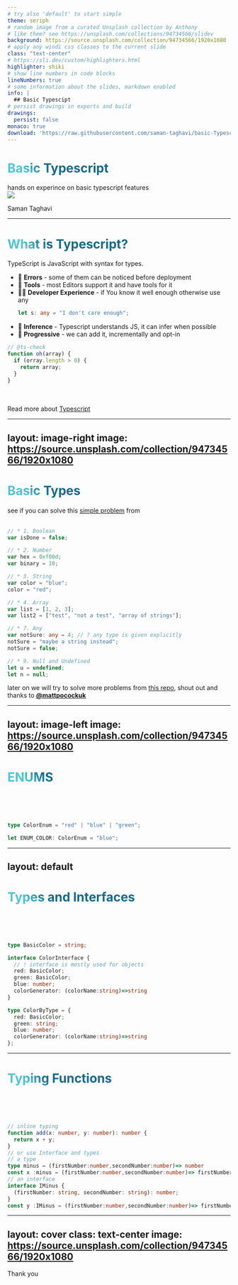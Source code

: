 ```yaml
---
# try also 'default' to start simple
theme: seriph
# random image from a curated Unsplash collection by Anthony
# like them? see https://unsplash.com/collections/94734566/slidev
background: https://source.unsplash.com/collection/94734566/1920x1080
# apply any windi css classes to the current slide
class: "text-center"
# https://sli.dev/custom/highlighters.html
highlighter: shiki
# show line numbers in code blocks
lineNumbers: true
# some information about the slides, markdown enabled
info: |
  ## Basic Typescipt
# persist drawings in exports and build
drawings:
  persist: false
monaco: true
download: 'https://raw.githubusercontent.com/saman-taghavi/basic-Typescript-talk/master/slides-export.pdf'
---
```


# Basic Typescript

<div class="text-white rounded-md  font-black">
  <span @click="$slidev.nav.next" class="bg-blue-500   rounded cursor-pointer p-3" hover="bg-black bg-opacity-10 text-blue-500">
  hands on experince on basic typescript features
  </span>
</div>

<div class="absolute right-5 flex items-center flex-col justify-center">
<img src="https://avatars.githubusercontent.com/u/66922536" class="max-w-36  rounded-full mx-auto ">
<p>
Saman Taghavi
</p>
</div>

<!--
Ask audience about their prior knowledge
-->

---

<h1 class="font-bold text-blue-500 text-xl">
 What is Typescript?
</h1>

TypeScript is JavaScript with syntax for types.

- 🐞 **Errors** - some of them can be noticed before deployment
- 🎨 **Tools** - most Editors support it and have tools for it
- 🧑‍💻 **Developer Experience** - if You know it well enough otherwise use any
  ```ts 
  let s: any = "I don't care enough";
  ```
- 🤹 **Inference** - Typescript understands JS, it can infer when possible
- 🎥 **Progressive** - we can add it, incrementally and opt-in

```ts {all|1|2,3|all}
// @ts-check
function oh(array) {
  if (orray.length > 0) {
    return array;
  }
}
```

<br>
<br>
<span class="bg-white bg-opacity-20 right-5 p-5 absolute rounded-md " hover="bg-opacity-70 text-black">
Read more about <a class="text-blue-500"  href='https://www.typescriptlang.org/docs/handbook/intro.html' target=”_blank”>
Typescript
</a>
</span>

<style>
h1 {
  background-color: blue;
  background-image: linear-gradient(45deg, #4EC5D4 10%, #146b8c 20%);
  background-size: 100%;
  -webkit-background-clip: text;
  -moz-background-clip: text;
  -webkit-text-fill-color: transparent;
  -moz-text-fill-color: transparent;
}
</style>


---
layout: image-right
image: https://source.unsplash.com/collection/94734566/1920x1080
---

# Basic Types

see if you can solve this [simple problem](https://github.com/total-typescript/beginners-typescript-tutorial/blob/main/src/01-number.problem.ts#L11) from 
<br>
<br>

```ts {1-2|4-6|8-10|12-14|16-19|21-23|all} {maxHeight: '250px'}
// * 1. Boolean
var isDone = false;

// * 2. Number
var hex = 0xf00d;
var binary = 10;

// * 3. String
var color = "blue";
color = "red";

// * 4. Array
var list = [1, 2, 3];
var list2 = ["test", "not a test", "array of strings"];

// * 7. Any
var notSure: any = 4; // ? any type is given explicitly
notSure = "maybe a string instead";
notSure = false;

// * 9. Null and Undefined
let u = undefined;
let n = null;
```

later on we will try to solve more problems from [this repo](https://github.com/total-typescript/beginners-typescript-tutorial), shout out and thanks to [**@mattpocockuk**](https://twitter.com/mattpocockuk)


---
layout: image-left
image: https://source.unsplash.com/collection/94734566/1920x1080
---

# ENUMS

<br>
<br>
<br>

```ts 
type ColorEnum = "red" | "blue" | "green"; 

let ENUM_COLOR: ColorEnum = "blue"; 
```


---
layout: default
---

# Types and Interfaces

<br>
<br>
<br>

```ts {1|3|3-4|3-9|11-16}
type BasicColor = string;

interface ColorInterface { 
  // ! interface is mostly used for objects
  red: BasicColor;
  green: BasicColor;
  blue: number;
  colorGenerator: (colorName:string)=>string
}

type ColorByType = {
  red: BasicColor;
  green: string;
  blue: number;
  colorGenerator: (colorName:string)=>string
};

```



---

# Typing Functions

<br>
<br>
<br>

```ts {1-2|5|6-8|10-13|all} {maxHeight: '250px'}
// inline typing
function add(x: number, y: number): number {
  return x + y;
} 
// or use Interface and types
// a type
type minus = (firstNumber:number,secondNumber:number)=> number
const x :minus = (firstNumber:number,secondNumber:number)=> firstNumber - secondNumber
// an interface 
interface IMinus {
  (firstNumber: string, secondNumber: string): number;
}
const y :IMinus = (firstNumber:number,secondNumber:number)=> firstNumber - secondNumber

```



---
layout: cover
class: text-center
image: https://source.unsplash.com/collection/94734566/1920x1080
---

<div>
Thank you
</div>
